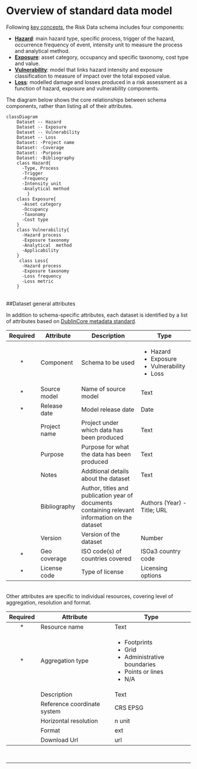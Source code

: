 # Overview of standard data model

Following [key concepts](keyconcepts.md), the Risk Data schema includes four components:

- [**Hazard**](hazard.md): main hazard type, specific process, trigger of the hazard, occurrence frequency of event, intensity unit to measure the process and analytical method.
- [**Exposure**](exposure.md): asset category, occupancy and specific taxonomy, cost type and value.
- [**Vulnerability**](vulnerability.md): model that links hazard intensity and exposure classification to measure of impact over the total exposed value.
- [**Loss**](loss.md): modelled damage and losses produced in a risk assessment as a function of hazard, exposure and vulnerability components.
</ul>

The diagram below shows the core relationships between schema components, rather than listing all of their attributes.

```mermaid
classDiagram
    Dataset -- Hazard
    Dataset -- Exposure
    Dataset -- Vulnerability
    Dataset -- Loss
    Dataset: -Project name
    Dataset: -Coverage
    Dataset: -Purpose
    Dataset: -Bibliography
    class Hazard{
      -Type, Process
      -Trigger
      -Frequency
      -Intensity unit
      -Analytical method
        }
    class Exposure{
      -Asset category
      -Occupancy
      -Taxonomy
      -Cost type
    }
    class Vulnerability{
      -Hazard process
      -Exposure taxonomy
      -Analytical  method 
      -Applicability
    }
     class Loss{
      -Hazard process
      -Exposure taxonomy
      -Loss frequency
      -Loss metric
    }          
```
<br>
##Dataset general attributes

In addition to schema-specific attributes, each dataset is identified by a list of attributes based on <a href="https://www.dublincore.org/specifications/dublin-core/dcmi-terms">DublinCore metadata standard</a>.

| **Required** | **Attribute** | **Description** | **Type** |
|:---:|---|---|---|
|*| Component | Schema to be used | <ul><li>Hazard<li>Exposure<li>Vulnerability<li>Loss |
|*| Source model | Name of source model | Text |
|*| Release date | Model release date | Date |
| | Project name | Project under which data has been produced | Text |
| | Purpose | Purpose for what the data has been produced | Text |
| | Notes | Additional details about the dataset | Text |
| | Bibliography | Author, titles and publication year of documents containing relevant information on the dataset | Authors (Year) - Title; URL |
| | Version | Version of the dataset | Number  |
|*| Geo coverage | ISO code(s) of countries covered | ISOa3 country code |
|*| License code | Type of license | Licensing options |

<br>
Other attributes are specific to individual resources, covering level of aggregation, resolution and format.

| **Required** | **Attribute** | **Type** |
|:---:|---|---|
|*| Resource name | Text |
|*| Aggregation type | <ul><li>Footprints<li>Grid<li>Administrative boundaries<li>Points or lines<li>N/A</ul> |
| | Description | Text |
| | Reference coordinate system | CRS EPSG |
| | Horizontal resolution | n unit |
| | Format | ext |
| | Download Url | url |


<br><hr>
